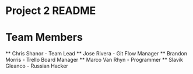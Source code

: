 # Project 2 README

# Team Members

** Chris Shanor			- Team Lead
** Jose Rivera			- Git Flow Manager
** Brandon Morris		- Trello Board Manager
** Marco Van Rhyn		- Programmer
** Slavik Gleanco		- Russian Hacker
